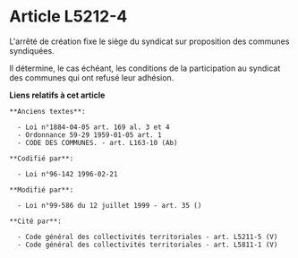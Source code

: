 # Article L5212-4

L'arrêté de création fixe le siège du syndicat sur proposition des communes syndiquées.

Il détermine, le cas échéant, les conditions de la participation au syndicat des communes qui ont refusé leur adhésion.

**Liens relatifs à cet article**

	**Anciens textes**:

	  - Loi n°1884-04-05 art. 169 al. 3 et 4
	  - Ordonnance 59-29 1959-01-05 art. 1
	  - CODE DES COMMUNES. - art. L163-10 (Ab)

	**Codifié par**:

	  - Loi n°96-142 1996-02-21

	**Modifié par**:

	  - Loi n°99-586 du 12 juillet 1999 - art. 35 ()

	**Cité par**:

	  - Code général des collectivités territoriales - art. L5211-5 (V)
	  - Code général des collectivités territoriales - art. L5811-1 (V)
